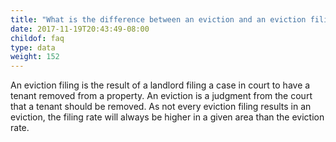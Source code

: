 ```yaml
---
title: "What is the difference between an eviction and an eviction filing?"
date: 2017-11-19T20:43:49-08:00
childof: faq
type: data
weight: 152
---
```

An eviction filing is the result of a landlord filing a case in court to have a tenant removed from a property. An eviction is a judgment from the court that a tenant should be removed. As not every eviction filing results in an eviction, the filing rate will always be higher in a given area than the eviction rate.
